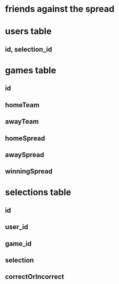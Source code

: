 # friends against the spread

# users table
## id, selection_id

# games table
## id
## homeTeam
## awayTeam
## homeSpread
## awaySpread
## winningSpread

# selections table
## id
## user_id
## game_id
## selection
## correctOrIncorrect